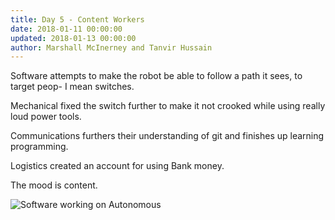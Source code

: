 ```yaml
---
title: Day 5 - Content Workers
date: 2018-01-11 00:00:00
updated: 2018-01-13 00:00:00
author: Marshall McInerney and Tanvir Hussain
---
```


Software attempts to make the robot be able to follow a path it sees, to target peop- I mean switches.

Mechanical fixed the switch further to make it not crooked while using really loud power tools.

Communications furthers their understanding of git and finishes up learning programming.

Logistics created an account for using Bank money.

The mood is content.

![Software working on Autonomous](/images/20180111/software.jpg)
